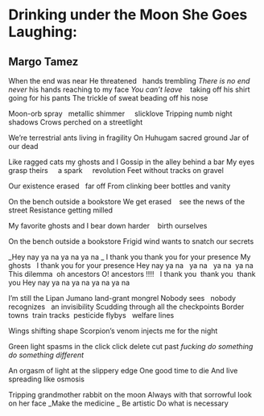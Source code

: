 # Drinking under the Moon She Goes Laughing:
## Margo Tamez
When the end was near
He threatened   hands trembling
 _There is no end    never_ his hands reaching to my face
 _You can’t leave_    taking off his shirt   going for his pants
The trickle of sweat beading off his nose

Moon-orb spray   metallic shimmer     slicklove
Tripping numb night shadows
Crows perched on a streetlight

We’re terrestrial ants living in fragility
On Huhugam sacred ground
Jar of our dead

Like ragged cats my ghosts and I
Gossip in the alley behind a bar
My eyes grasp theirs     a spark     revolution
Feet without tracks on gravel

Our existence erased   far off
From clinking beer bottles and vanity

On the bench outside a bookstore
We get erased    see the news of the street
Resistance getting milled

My favorite ghosts and I bear down harder    birth ourselves

On the bench outside a bookstore
Frigid wind wants to snatch our secrets

 _Hey nay ya na ya na ya na
_
I thank you thank you for your presence
My ghosts   I thank you for your presence
Hey nay ya na   ya na   ya na  ya na
This dilemma  oh ancestors
O! ancestors !!!!   I thank you  thank you  thank you
Hey nay ya na ya na ya na ya na

I’m still the Lipan Jumano land-grant mongrel
Nobody sees   nobody recognizes   an invisibility
Scudding through all the checkpoints
Border towns  train tracks  pesticide flybys   welfare lines

Wings shifting shape
Scorpion’s venom injects me for the night

Green light spasms in the click click delete cut past
 _fucking do something  do something different_

An orgasm of light at the slippery edge
One good time to die
And live spreading like osmosis

Tripping grandmother rabbit on the moon
Always with that sorrowful look on her face
 _Make the medicine
_
Be artistic
Do what is necessary